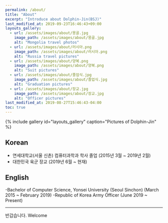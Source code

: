 ```yaml
---
permalink: /about/
title: "About"
excerpt: "Introduce about Dolphin-Jin(BSJ)"
last_modified_at: 2019-09-23T16:46:43+09:00
layouts_gallery:
  - url: /assets/images/about/몽골.jpg
    image_path: /assets/images/about/몽골.jpg
    alt: "Mongolia travel photos"
  - url: /assets/images/about/러시아.png
    image_path: /assets/images/about/러시아.png
    alt: "Russia travel pictures"
  - url: /assets/images/about/양복.png
    image_path: /assets/images/about/양복.png
    alt: "Suit pictures"
  - url: /assets/images/about/졸업식.jpg
    image_path: /assets/images/about/졸업식.jpg
    alt: "Graduation pictures"
  - url: /assets/images/about/장교.jpg
    image_path: /assets/images/about/장교.jpg
    alt: "Officer pictures"
last_modified_at: 2019-08-27T15:46:43-04:00
toc: true
---
```


{% include gallery id="layouts_gallery" caption="Pictures of Dolphin-Jin" %}

## Korean

- 연세대학교(서울 신촌) 컴퓨터과학과 학사 졸업 (2015년 3월 ~ 2019년 2월)
- 대한민국 육군 장교 (2019년 6월 ~ 현재)

## English

-Bachelor of Computer Science, Yonsei University (Seoul Sinchon) (March 2015 ~ February 2019)
-Republic of Korea Army Officer (June 2019 ~ Present)

---

반갑습니다.
Welcome
